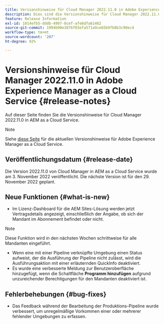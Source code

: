 ```yaml
---
title: Versionshinweise für Cloud Manager 2022.11.0 in Adobe Experience Manager as a Cloud Service
description: Dies sind die Versionshinweise für Cloud Manager 2022.11.0 in AEM as a Cloud Service.
feature: Release Information
exl-id: 1014efb5-dddb-4997-8cef-afe6dfa61462
source-git-commit: 1994b90e3876f03efa571a9ce65b9fb8b3c90ec4
workflow-type: tm+mt
source-wordcount: '207'
ht-degree: 92%

---
```


# Versionshinweise für Cloud Manager 2022.11.0 in Adobe Experience Manager as a Cloud Service {#release-notes}

Auf dieser Seite finden Sie die Versionshinweise für Cloud Manager 2022.11.0 in AEM as a Cloud Service.

>[!NOTE]
>
>Siehe [diese Seite](/help/release-notes/release-notes-cloud/release-notes-current.md) für die aktuellen Versionshinweise für Adobe Experience Manager as a Cloud Service.

## Veröffentlichungsdatum {#release-date}

Die Version 2022.11.0 von Cloud Manager in AEM as a Cloud Service wurde am 3. November 2022 veröffentlicht. Die nächste Version ist für den 29. November 2022 geplant.

## Neue Funktionen {#what-is-new}

* Im Lizenz-Dashboard für die AEM Sites-Lösung werden jetzt Vertragsdetails angezeigt, einschließlich der Angabe, ob sich der Mandant im Abonnement befindet oder nicht.

>[!NOTE]
>
> Diese Funktion wird in den nächsten Wochen schrittweise für alle Mandanten eingeführt.

* Wenn eine mit einer Pipeline verknüpfte Umgebung einen Status aufweist, der die Ausführung der Pipeline nicht zulässt, wird die Ausführungsaktion mit einer erläuternden QuickInfo deaktiviert.
* Es wurde eine verbesserte Meldung zur Benutzeroberfläche hinzugefügt, wenn die Schaltfläche **Programm hinzufügen** aufgrund unzureichender Berechtigungen für den Mandanten deaktiviert ist.

## Fehlerbehebungen {#bug-fixes}

* Das Feedback während der Bearbeitung der Produktions-Pipeline wurde verbessert, um unregelmäßige Vorkommen einer oder mehrerer fehlender Umgebungen zu erfassen.

